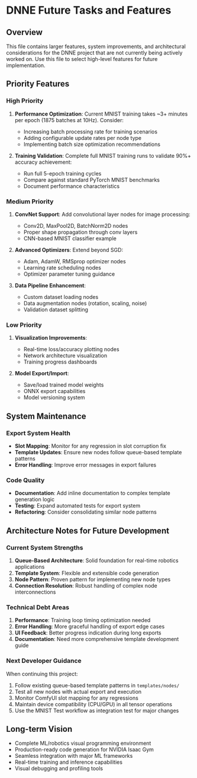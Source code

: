 # DNNE Future Tasks and Features

## Overview
This file contains larger features, system improvements, and architectural considerations for the DNNE project that are not currently being actively worked on. Use this file to select high-level features for future implementation.

## Priority Features

### High Priority
1. **Performance Optimization**: Current MNIST training takes ~3+ minutes per epoch (1875 batches at 10Hz). Consider:
   - Increasing batch processing rate for training scenarios
   - Adding configurable update rates per node type
   - Implementing batch size optimization recommendations

2. **Training Validation**: Complete full MNIST training runs to validate 90%+ accuracy achievement:
   - Run full 5-epoch training cycles
   - Compare against standard PyTorch MNIST benchmarks
   - Document performance characteristics

### Medium Priority
1. **ConvNet Support**: Add convolutional layer nodes for image processing:
   - Conv2D, MaxPool2D, BatchNorm2D nodes
   - Proper shape propagation through conv layers
   - CNN-based MNIST classifier example

2. **Advanced Optimizers**: Extend beyond SGD:
   - Adam, AdamW, RMSprop optimizer nodes
   - Learning rate scheduling nodes
   - Optimizer parameter tuning guidance

3. **Data Pipeline Enhancement**:
   - Custom dataset loading nodes
   - Data augmentation nodes (rotation, scaling, noise)
   - Validation dataset splitting

### Low Priority
1. **Visualization Improvements**:
   - Real-time loss/accuracy plotting nodes
   - Network architecture visualization
   - Training progress dashboards

2. **Model Export/Import**:
   - Save/load trained model weights
   - ONNX export capabilities
   - Model versioning system

## System Maintenance

### Export System Health
- **Slot Mapping**: Monitor for any regression in slot corruption fix
- **Template Updates**: Ensure new nodes follow queue-based template patterns
- **Error Handling**: Improve error messages in export failures

### Code Quality
- **Documentation**: Add inline documentation to complex template generation logic
- **Testing**: Expand automated tests for export system
- **Refactoring**: Consider consolidating similar node patterns

## Architecture Notes for Future Development

### Current System Strengths
1. **Queue-Based Architecture**: Solid foundation for real-time robotics applications
2. **Template System**: Flexible and extensible code generation
3. **Node Pattern**: Proven pattern for implementing new node types
4. **Connection Resolution**: Robust handling of complex node interconnections

### Technical Debt Areas
1. **Performance**: Training loop timing optimization needed
2. **Error Handling**: More graceful handling of export edge cases
3. **UI Feedback**: Better progress indication during long exports
4. **Documentation**: Need more comprehensive template development guide

### Next Developer Guidance
When continuing this project:
1. Follow existing queue-based template patterns in `templates/nodes/`
2. Test all new nodes with actual export and execution
3. Monitor ComfyUI slot mapping for any regressions
4. Maintain device compatibility (CPU/GPU) in all tensor operations
5. Use the MNIST Test workflow as integration test for major changes

## Long-term Vision
- Complete ML/robotics visual programming environment
- Production-ready code generation for NVIDIA Isaac Gym
- Seamless integration with major ML frameworks
- Real-time training and inference capabilities
- Visual debugging and profiling tools